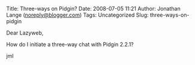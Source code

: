 Title: Three-ways on Pidgin?
Date: 2008-07-05 11:21
Author: Jonathan Lange (noreply@blogger.com)
Tags: Uncategorized
Slug: three-ways-on-pidgin

Dear Lazyweb,  
  
How do I initiate a three-way chat with Pidgin 2.2.1?  
  
jml

